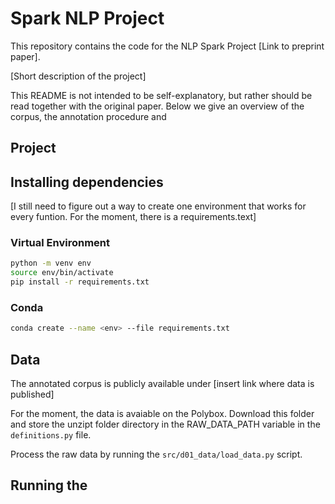 # Spark NLP Project

This repository contains the code for the NLP Spark Project [Link to preprint paper]. 

[Short description of the project]

This README is not intended to be self-explanatory, but rather should be read together with the original paper. Below we give an overview of the corpus, the annotation procedure and 

## Project


## Installing dependencies

[I still need to figure out a way to create one environment that works for every funtion. For the moment, there is a requirements.text]

### Virtual Environment

```bash
python -m venv env
source env/bin/activate
pip install -r requirements.txt
```

### Conda

```bash
conda create --name <env> --file requirements.txt
```

## Data

The annotated corpus is publicly available under [insert link where data is published]

For the moment, the data is avaiable on the Polybox. Download this folder and store the unzipt folder directory in the RAW_DATA_PATH variable in the ``definitions.py`` file. 

Process the raw data by running the ``src/d01_data/load_data.py`` script.

## Running the 

